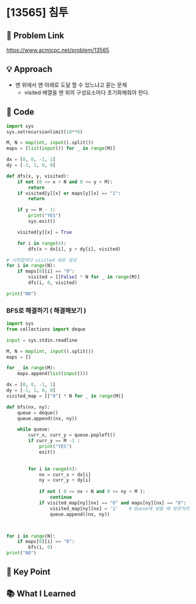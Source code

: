 # [13565] 침투

## 🔗 Problem Link  
https://www.acmicpc.net/problem/13565

## 💡 Approach  
-  맨 위에서 맨 아래로 도달 할 수 있느냐고 묻는 문제
    - visited 배열을 맨 위의 구성요소마다 초기화해줘야 한다. 

## 🧾 Code  
```python
import sys
sys.setrecursionlimit(10**6)

M, N = map(int, input().split())
maps = [list(input()) for _ in range(M)]

dx = [0, 0, -1, 1]
dy = [-1, 1, 0, 0]

def dfs(x, y, visited):
    if not (0 <= x < N and 0 <= y < M):
        return
    if visited[y][x] or maps[y][x] == "1":
        return

    if y == M - 1:
        print("YES")
        sys.exit()

    visited[y][x] = True

    for i in range(4):
        dfs(x + dx[i], y + dy[i], visited)

# 시작점마다 visited 새로 생성
for i in range(N):
    if maps[0][i] == "0":
        visited = [[False] * N for _ in range(M)]
        dfs(i, 0, visited)

print("NO")

```

### BFS로 해결하기 ( 해결해보기 )
```python
import sys
from collections import deque

input = sys.stdin.readline

M, N = map(int, input().split())
maps = []

for _ in range(M):
    maps.append(list(input()))

dx = [0, 0, -1, 1]
dy = [-1, 1, 0, 0]
visited_map = [["0"] * N for _ in range(M)]

def bfs(nx, ny):
    queue = deque()
    queue.append((nx, ny))

    while queue:
        curr_x, curr_y = queue.popleft()
        if curr_y == M -1 :
            print("YES")
            exit()
        

        for i in range(4):
            nx = curr_x + dx[i]
            ny = curr_y + dy[i]
            
            if not ( 0 <= nx < N and 0 <= ny < M ):
                continue
            if visited_map[ny][nx] == "0" and maps[ny][nx] == "0":
                visited_map[ny][nx] = '1'    # Queue에 넣을 때 방문처리 
                queue.append((nx, ny))



for i in range(N):
    if maps[0][i] == "0":
        bfs(i, 0)
print("NO")

```

## 🎯 Key Point  

## 📚 What I Learned  

